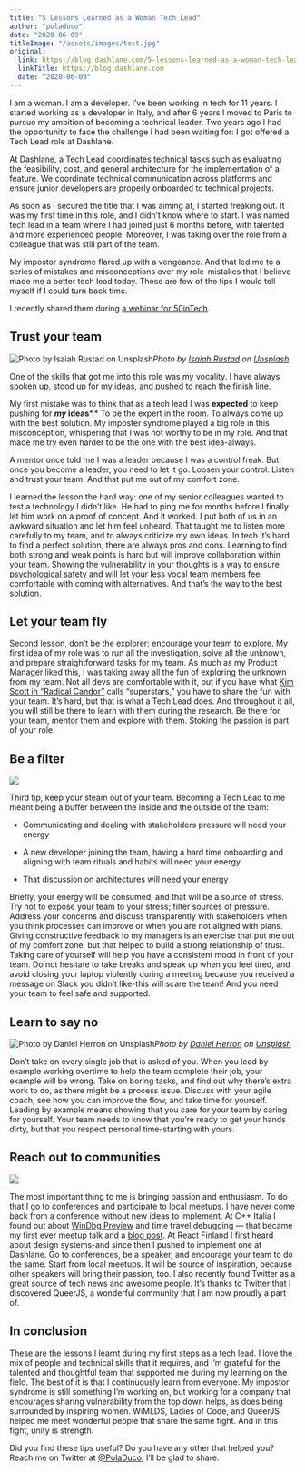 ```yaml
---
title: "5 Lessons Learned as a Woman Tech Lead"
author: "poladuco"
date: "2020-06-09"
titleImage: "/assets/images/test.jpg"
original:
  link: https://blog.dashlane.com/5-lessons-learned-as-a-woman-tech-lead/
  linkTitle: https://blog.dashlane.com
  date: "2020-06-09"
---
```


I am a woman. I am a developer. I’ve been working in tech for 11 years. I started working as a developer in Italy, and after 6 years I moved to Paris to pursue my ambition of becoming a technical leader. Two years ago I had the opportunity to face the challenge I had been waiting for: I got offered a Tech Lead role at Dashlane.

At Dashlane, a Tech Lead coordinates technical tasks such as evaluating the feasibility, cost, and general architecture for the implementation of a feature. We coordinate technical communication across platforms and ensure junior developers are properly onboarded to technical projects.

As soon as I secured the title that I was aiming at, I started freaking out. It was my first time in this role, and I didn’t know where to start. I was named tech lead in a team where I had joined just 6 months before, with talented and more experienced people. Moreover, I was taking over the role from a colleague that was still part of the team.

My impostor syndrome flared up with a vengeance. And that led me to a series of mistakes and misconceptions over my role-mistakes that I believe made me a better tech lead today. These are few of the tips I would tell myself if I could turn back time.

I recently shared them during [a webinar for 50inTech](https://www.youtube.com/watch?v=5wzcaPSFyvU).

## Trust your team

![Photo by [Isaiah Rustad](https://unsplash.com/@isaiahrustad?utm_source=medium&utm_medium=referral) on [Unsplash](https://unsplash.com?utm_source=medium&utm_medium=referral)](https://cdn-images-1.medium.com/max/12840/0*M3-Wqigmfz22Wma8)*Photo by [Isaiah Rustad](https://unsplash.com/@isaiahrustad?utm_source=medium&utm_medium=referral) on [Unsplash](https://unsplash.com?utm_source=medium&utm_medium=referral)*

One of the skills that got me into this role was my vocality. I have always spoken up, stood up for my ideas, and pushed to reach the finish line.

My first mistake was to think that as a tech lead I was **expected** to keep pushing for ***my* ideas***.* To be the expert in the room. To always come up with the best solution. My imposter syndrome played a big role in this misconception, whispering that I was not worthy to be in my role. And that made me try even harder to be the one with the best idea-always.

A mentor once told me I was a leader because I was a control freak. But once you become a leader, you need to let it go. Loosen your control. Listen and trust your team. And that put me out of my comfort zone.

I learned the lesson the hard way: one of my senior colleagues wanted to test a technology I didn’t like. He had to ping me for months before I finally let him work on a proof of concept. And it worked. I put both of us in an awkward situation and let him feel unheard. That taught me to listen more carefully to my team, and to always criticize my own ideas. In tech it’s hard to find a perfect solution, there are always pros and cons. Learning to find both strong and weak points is hard but will improve collaboration within your team. Showing the vulnerability in your thoughts is a way to ensure [psychological safety](https://www.youtube.com/watch?v=LhoLuui9gX8) and will let your less vocal team members feel comfortable with coming with alternatives. And that’s the way to the best solution.

## Let your team fly

Second lesson, don’t be the explorer; encourage your team to explore. My first idea of my role was to run all the investigation, solve all the unknown, and prepare straightforward tasks for my team. As much as my Product Manager liked this, I was taking away all the fun of exploring the unknown from my team. Not all devs are comfortable with it, but if you have what [Kim Scott in “Radical Candor”](https://www.radicalcandor.com/) calls “superstars,” you have to share the fun with your team. It’s hard, but that is what a Tech Lead does. And throughout it all, you will still be there to learn with them during the research. Be there for your team, mentor them and explore with them. Stoking the passion is part of your role.

## Be a filter

![](https://cdn-images-1.medium.com/max/2000/0*HDPiZgZC4CVRvwzE.png)

Third tip, keep your steam out of your team. Becoming a Tech Lead to me meant being a buffer between the inside and the outside of the team:

* Communicating and dealing with stakeholders pressure will need your energy

* A new developer joining the team, having a hard time onboarding and aligning with team rituals and habits will need your energy

* That discussion on architectures will need your energy

Briefly, your energy will be consumed, and that will be a source of stress. Try not to expose your team to your stress; filter sources of pressure. Address your concerns and discuss transparently with stakeholders when you think processes can improve or when you are not aligned with plans. Giving constructive feedback to my managers is an exercise that put me out of my comfort zone, but that helped to build a strong relationship of trust. Taking care of yourself will help you have a consistent mood in front of your team. Do not hesitate to take breaks and speak up when you feel tired, and avoid closing your laptop violently during a meeting because you received a message on Slack you didn’t like-this will scare the team! And you need your team to feel safe and supported.

## Learn to say no

![Photo by [Daniel Herron](https://unsplash.com/@herrond?utm_source=medium&utm_medium=referral) on [Unsplash](https://unsplash.com?utm_source=medium&utm_medium=referral)](https://cdn-images-1.medium.com/max/8642/0*PH-GzZXGrk_irHFg)*Photo by [Daniel Herron](https://unsplash.com/@herrond?utm_source=medium&utm_medium=referral) on [Unsplash](https://unsplash.com?utm_source=medium&utm_medium=referral)*

Don’t take on every single job that is asked of you. When you lead by example working overtime to help the team complete their job, your example will be wrong. Take on boring tasks, and find out why there’s extra work to do, as there might be a process issue. Discuss with your agile coach, see how you can improve the flow, and take time for yourself. Leading by example means showing that you care for your team by caring for yourself. Your team needs to know that you’re ready to get your hands dirty, but that you respect personal time-starting with yours.

## Reach out to communities

![](https://cdn-images-1.medium.com/max/2048/0*_EL3c6Cx3e9Ywsmj.jpg)

The most important thing to me is bringing passion and enthusiasm. To do that I go to conferences and participate to local meetups. I have never come back from a conference without new ideas to implement. At C++ Italia I found out about [WinDbg Preview](https://docs.microsoft.com/en-us/windows-hardware/drivers/debugger/debugging-using-windbg-preview) and time travel debugging — that became my first ever meetup talk and a [blog post](https://blog.dashlane.com/how-to-find-fix-bugs-in-commercial-software/). At React Finland I first heard about design systems-and since then I pushed to implement one at Dashlane. Go to conferences, be a speaker, and encourage your team to do the same. Start from local meetups. It will be source of inspiration, because other speakers will bring their passion, too. I also recently found Twitter as a great source of tech news and awesome people. It’s thanks to Twitter that I discovered QueerJS, a wonderful community that I am now proudly a part of.

## In conclusion

These are the lessons I learnt during my first steps as a tech lead. I love the mix of people and technical skills that it requires, and I’m grateful for the talented and thoughtful team that supported me during my learning on the field. The best of it is that I continuously learn from everyone. My impostor syndrome is still something I’m working on, but working for a company that encourages sharing vulnerability from the top down helps, as does being surrounded by inspiring women. WiMLDS, Ladies of Code, and QueerJS helped me meet wonderful people that share the same fight. And in this fight, unity is strength.

Did you find these tips useful? Do you have any other that helped you? Reach me on Twitter at [@PolaDuco](https://twitter.com/poladuco), I’ll be glad to share.
